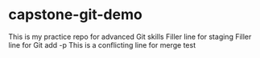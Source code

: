 # capstone-git-demo
This is my practice repo for advanced Git skills
Filler line for staging
Filler line for Git add -p
This is a conflicting line for merge test
